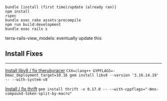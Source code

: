 ```
bundle [install (first time)/update (already ran)]
npm install
rspec
bundle exec rake assets:precompile
npm run build:development
bundle exec rails s
```

terra-rails-view_models: eventually update this

## Install Fixes
---

<u>Install libv8 / fix therubyracer</u>
`CXX=clang++ GYPFLAGS=-Dmac_deployment_target=10.16 gem install libv8 --version '3.16.14.19' -- --with-system-v8`

<u>Install / fix thrift</u>
`gem install thrift -v 0.17.0 -- --with-cppflags="-Wno-compound-token-split-by-macro"`